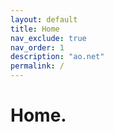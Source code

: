```yaml
---
layout: default
title: Home
nav_exclude: true
nav_order: 1
description: "ao.net"
permalink: /
---
```


# Home.
